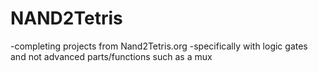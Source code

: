 # NAND2Tetris
-completing projects from Nand2Tetris.org 
-specifically with logic gates and not advanced parts/functions such as a mux
